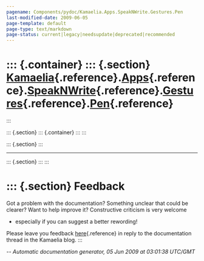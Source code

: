 ```yaml
---
pagename: Components/pydoc/Kamaelia.Apps.SpeakNWrite.Gestures.Pen
last-modified-date: 2009-06-05
page-template: default
page-type: text/markdown
page-status: current|legacy|needsupdate|deprecated|recommended
---
```

::: {.container}
::: {.section}
[Kamaelia](/Components/pydoc/Kamaelia.html){.reference}.[Apps](/Components/pydoc/Kamaelia.Apps.html){.reference}.[SpeakNWrite](/Components/pydoc/Kamaelia.Apps.SpeakNWrite.html){.reference}.[Gestures](/Components/pydoc/Kamaelia.Apps.SpeakNWrite.Gestures.html){.reference}.[Pen](/Components/pydoc/Kamaelia.Apps.SpeakNWrite.Gestures.Pen.html){.reference}
===============================================================================================================================================================================================================================================================================================================================================================
:::

::: {.section}
::: {.container}
:::
:::

::: {.section}
:::

------------------------------------------------------------------------

::: {.section}
:::
:::

::: {.section}
Feedback
========

Got a problem with the documentation? Something unclear that could be
clearer? Want to help improve it? Constructive criticism is very welcome
- especially if you can suggest a better rewording!

Please leave you feedback
[here](../../../cgi-bin/blog/blog.cgi?rm=viewpost&nodeid=1142023701){.reference}
in reply to the documentation thread in the Kamaelia blog.
:::

*\-- Automatic documentation generator, 05 Jun 2009 at 03:01:38 UTC/GMT*
